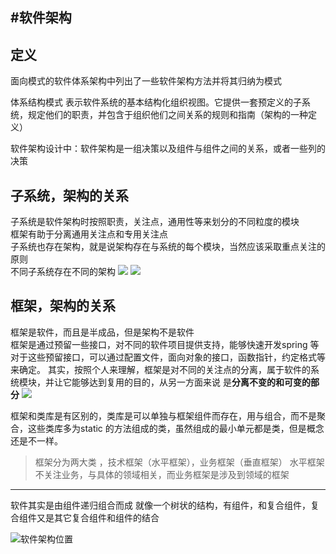 #软件架构
---
## 定义
面向模式的软件体系架构中列出了一些软件架构方法并将其归纳为模式

体系结构模式 表示软件系统的基本结构化组织视图。它提供一套预定义的子系统，规定他们的职责，并包含于组织他们之间关系的规则和指南（架构的一种定义）

软件架构设计中：软件架构是一组决策以及组件与组件之间的关系，或者一些列的决策

## 子系统，架构的关系
子系统是软件架构时按照职责，关注点，通用性等来划分的不同粒度的模块  
框架有助于分离通用关注点和专用关注点  
子系统也存在架构，就是说架构存在与系统的每个模块，当然应该采取重点关注的原则  
不同子系统存在不同的架构
![](http://7xo6vj.com1.z0.glb.clouddn.com/15-12-2/20416375.jpg) ![](http://i12.tietuku.com/d6395dcb3bc58f0e.png)

## 框架，架构的关系
框架是软件，而且是半成品，但是架构不是软件  
框架是通过预留一些接口，对不同的软件项目提供支持，能够快速开发spring 等  
对于这些预留接口，可以通过配置文件，面向对象的接口，函数指针，约定格式等来确定。
其实，按照个人来理解，框架是对不同的关注点的分离，属于软件的系统模块，并让它能够达到复用的目的，从另一方面来说 是**分离不变的和可变的部分**
![](http://i12.tietuku.com/abd851a98b96a587.png)

框架和类库是有区别的，类库是可以单独与框架组件而存在，用与组合，而不是聚合，这些类库多为static 的方法组成的类，虽然组成的最小单元都是类，但是概念还是不一样。  

> 框架分为两大类 ，技术框架（水平框架），业务框架（垂直框架）
> 水平框架不关注业务，与具体的领域相关，而业务框架是涉及到领域的框架


---

软件其实是由组件递归组合而成 就像一个树状的结构，有组件，和复合组件，复合组件又是其它复合组件和组件的结合

![软件架构位置](http://7xo6vj.com1.z0.glb.clouddn.com/15-12-2/32783841.jpg)
